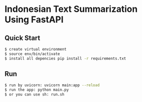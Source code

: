 # Indonesian Text Summarization Using FastAPI

## Quick Start

```sh
$ create virtual environment
$ source env/bin/activate
$ install all depencies pip install -r requirements.txt
```


## Run

```sh
$ run by uvicorn: uvicorn main:app --reload
$ run the app: python main.py
$ or you can use sh: run.sh
```
